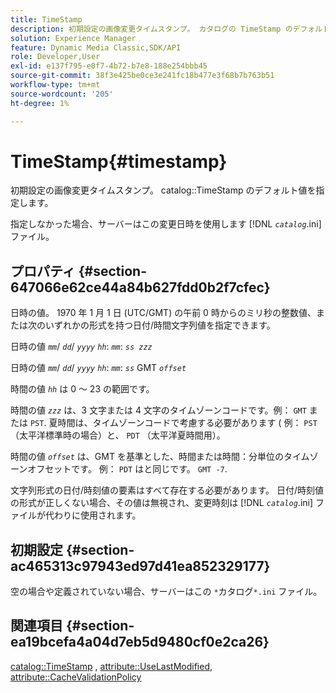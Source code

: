 ```yaml
---
title: TimeStamp
description: 初期設定の画像変更タイムスタンプ。 カタログの TimeStamp のデフォルト値を提供します。
solution: Experience Manager
feature: Dynamic Media Classic,SDK/API
role: Developer,User
exl-id: e137f795-e0f7-4b72-b7e8-188e254bbb45
source-git-commit: 38f3e425be0ce3e241fc18b477e3f68b7b763b51
workflow-type: tm+mt
source-wordcount: '205'
ht-degree: 1%

---
```


# TimeStamp{#timestamp}

初期設定の画像変更タイムスタンプ。 catalog::TimeStamp のデフォルト値を指定します。

指定しなかった場合、サーバーはこの変更日時を使用します [!DNL *`catalog`*.ini] ファイル。

## プロパティ {#section-647066e62ce44a84b627fdd0b2f7cfec}

日時の値。 1970 年 1 月 1 日 (UTC/GMT) の午前 0 時からのミリ秒の整数値、または次のいずれかの形式を持つ日付/時間文字列値を指定できます。

日時の値 *`mm`*/ *`dd`*/ *`yyyy`* *`hh`*: *`mm`*: *`ss zzz`*

日時の値 *`mm`*/ *`dd`*/ *`yyyy`* *`hh`*: *`mm`*: *`ss`* GMT *`offset`*

時間の値 *`hh`* は 0 ～ 23 の範囲です。

時間の値 *`zzz`* は、3 文字または 4 文字のタイムゾーンコードです。例： `GMT` または `PST`. 夏時間は、タイムゾーンコードで考慮する必要があります ( 例： `PST` （太平洋標準時の場合）と、 `PDT` （太平洋夏時間用）。

時間の値 *`offset`* は、GMT を基準とした、時間または時間：分単位のタイムゾーンオフセットです。 例： `PDT` はと同じです。 `GMT -7`.

文字列形式の日付/時刻値の要素はすべて存在する必要があります。 日付/時刻値の形式が正しくない場合、その値は無視され、変更時刻は [!DNL *`catalog`*.ini] ファイルが代わりに使用されます。

## 初期設定 {#section-ac465313c97943ed97d41ea852329177}

空の場合や定義されていない場合、サーバーはこの `*`カタログ`*.ini` ファイル。

## 関連項目 {#section-ea19bcefa4a04d7eb5d9480cf0e2ca26}

[catalog::TimeStamp](../../../../../is-api/image-catalog/image-serving-api-ref/c-image-catalog-reference/c-image-svg-data-reference/c-image-data-reference/r-timestamp-cat.md#reference-59a27b72f4cb4a53a3baba83214c4ded) , [attribute::UseLastModified](../../../../../is-api/image-catalog/image-serving-api-ref/c-image-catalog-reference/c-attributes-reference/r-uselastmodified.md#reference-73ecc421e6864a38aec5a4775f06b8e8), [attribute::CacheValidationPolicy](../../../../../is-api/image-catalog/image-serving-api-ref/c-image-catalog-reference/c-attributes-reference/r-cachevalidationpolicy.md#reference-e55e52fd749041718a9af69fa2027b57)
